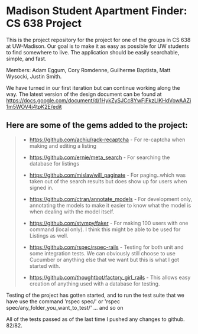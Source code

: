 Madison Student Apartment Finder: CS 638 Project
================================================

This is the project repository for the project for one of the groups in 
CS 638 at UW-Madison.  Our goal is to make it as easy as possible for 
UW students to find somewhere to live.  The application should be 
easily searchable, simple, and fast.

Members: Adam Eggum, Cory Romdenne, Guilherme Baptista, Matt Wysocki, Justin Smith.

We have turned in our first iteration but can continue working along the way. The latest version of the design document can be found at https://docs.google.com/document/d/1HykZySJCc8YwFjFkzLIKHdVowAAZi1m5WOV4j4tpK2E/edit

Here are some of the gems added to the project:
------------------------------------------------------------
>  + https://github.com/achiu/rack-recaptcha - For re-captcha when making and editing a listing
>
>  + https://github.com/ernie/meta_search - For searching the database for listings
>
>  + https://github.com/mislav/will_paginate - For paging..which was taken out of the search results but does show up for users when signed in.
>
>  + https://github.com/ctran/annotate_models - For development only, annotating the models to make it easier to know what the model is when dealing with the model itself.
> 
>  + https://github.com/stympy/faker - For making 100 users with one command (local only).  I think this might be able to be used for Listings as well.
> 
>  + https://github.com/rspec/rspec-rails - Testing for both unit and some integration tests.  We can obviously still choose to use Cucumber or anything else that we want but this is what I got started with.
> 
>  + https://github.com/thoughtbot/factory_girl_rails - This allows easy creation of anything used with a database for testing.

Testing of the project has gotten started, and to run the test suite that we have use the command 'rspec spec/' or 'rspec spec/any_folder_you_want_to_test/' ... and so on

All of the tests passed as of the last time I pushed any changes to github.  82/82.

